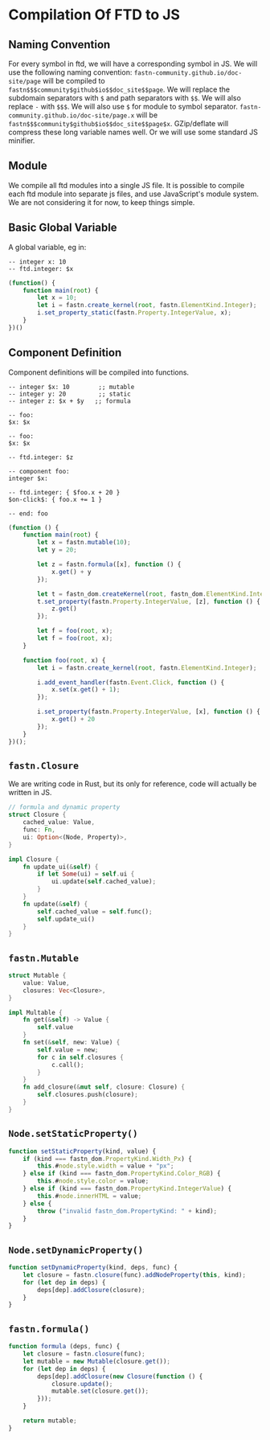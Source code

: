 # Compilation Of FTD to JS

## Naming Convention

For every symbol in ftd, we will have a corresponding symbol in JS. We will use the following naming convention:
`fastn-community.github.io/doc-site/page` will be compiled to `fastn$$$community$github$io$$doc_site$$page`. We will 
replace the subdomain separators with `$` and path separators with `$$`. We will also replace `-` with `$$$`. We will
also use `$` for module to symbol separator. `fastn-community.github.io/doc-site/page.x` will be 
`fastn$$$community$github$io$$doc_site$$page$x`. GZip/deflate will compress these long variable names well. Or we will
use some standard JS minifier.

## Module

We compile all ftd modules into a single JS file. It is possible to compile each ftd module into separate js files, and
use JavaScript's module system. We are not considering it for now, to keep things simple.

## Basic Global Variable

A global variable, eg in:

```ftd
-- integer x: 10
-- ftd.integer: $x 
```

```js
(function() {
    function main(root) {
        let x = 10;
        let i = fastn.create_kernel(root, fastn.ElementKind.Integer);
        i.set_property_static(fastn.Property.IntegerValue, x);
    }
})()
```

## Component Definition

Component definitions will be compiled into functions.


```ftd
-- integer $x: 10        ;; mutable
-- integer y: 20         ;; static
-- integer z: $x + $y   ;; formula 

-- foo: 
$x: $x

-- foo: 
$x: $x
 
-- ftd.integer: $z

-- component foo:
integer $x:

-- ftd.integer: { $foo.x + 20 }
$on-click$: { foo.x += 1 }

-- end: foo
```

```js
(function () {
    function main(root) {
        let x = fastn.mutable(10);
        let y = 20;

        let z = fastn.formula([x], function () {
            x.get() + y
        });

        let t = fastn_dom.createKernel(root, fastn_dom.ElementKind.Integer);
        t.set_property(fastn.Property.IntegerValue, [z], function () {
            z.get()
        });

        let f = foo(root, x);
        let f = foo(root, x);
    }

    function foo(root, x) {
        let i = fastn.create_kernel(root, fastn.ElementKind.Integer);

        i.add_event_handler(fastn.Event.Click, function () {
            x.set(x.get() + 1);
        });

        i.set_property(fastn.Property.IntegerValue, [x], function () {
            x.get() + 20
        });
    }
})();
```

## `fastn.Closure`

We are writing code in Rust, but its only for reference, code will actually be written in JS.

```rust
// formula and dynamic property
struct Closure {
    cached_value: Value,
    func: Fn,
    ui: Option<(Node, Property)>,
}

impl Closure {
    fn update_ui(&self) {
        if let Some(ui) = self.ui {
            ui.update(self.cached_value);
        }
    }
    fn update(&self) {
        self.cached_value = self.func();
        self.update_ui()
    }
}
```

## `fastn.Mutable`

```rust
struct Mutable {
    value: Value,
    closures: Vec<Closure>,
}

impl Multable {
    fn get(&self) -> Value {
        self.value
    }
    fn set(&self, new: Value) {
        self.value = new;
        for c in self.closures {
            c.call();
        }
    }
    fn add_closure(&mut self, closure: Closure) {
        self.closures.push(closure);
    }
}
```

## `Node.setStaticProperty()`

```js
function setStaticProperty(kind, value) {
    if (kind === fastn_dom.PropertyKind.Width_Px) {
        this.#node.style.width = value + "px";
    } else if (kind === fastn_dom.PropertyKind.Color_RGB) {
        this.#node.style.color = value;
    } else if (kind === fastn_dom.PropertyKind.IntegerValue) {
        this.#node.innerHTML = value;
    } else {
        throw ("invalid fastn_dom.PropertyKind: " + kind);
    }
}
```


## `Node.setDynamicProperty()`

```js
function setDynamicProperty(kind, deps, func) {
    let closure = fastn.closure(func).addNodeProperty(this, kind);
    for (let dep in deps) {
        deps[dep].addClosure(closure);
    }
}
```

## `fastn.formula()`

```js
function formula (deps, func) {
    let closure = fastn.closure(func);
    let mutable = new Mutable(closure.get());
    for (let dep in deps) {
        deps[dep].addClosure(new Closure(function () {
            closure.update();
            mutable.set(closure.get());
        }));
    }

    return mutable;
}
```
